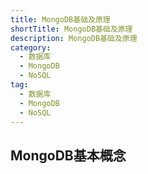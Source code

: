```yaml
---
title: MongoDB基础及原理
shortTitle: MongoDB基础及原理
description: MongoDB基础及原理
category:
  - 数据库
  - MongoDB
  - NoSQL
tag:
  - 数据库
  - MongoDB
  - NoSQL
---
```


## MongoDB基本概念